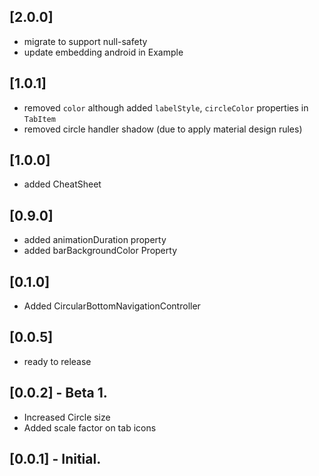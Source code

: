 ## [2.0.0]
* migrate to support null-safety
* update embedding android in Example

## [1.0.1]
* removed `color` although added `labelStyle`, `circleColor` properties in `TabItem`
* removed circle handler shadow (due to apply material design rules)


## [1.0.0]
* added CheatSheet

## [0.9.0]
* added animationDuration property
* added barBackgroundColor Property

## [0.1.0]
* Added CircularBottomNavigationController


## [0.0.5]
* ready to release


## [0.0.2] - Beta 1.
* Increased Circle size
* Added scale factor on tab icons


## [0.0.1] - Initial.
